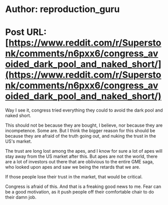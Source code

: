 # Author: reproduction_guru
# Post URL: [https://www.reddit.com/r/Superstonk/comments/n6pxx6/congress_avoided_dark_pool_and_naked_short/](https://www.reddit.com/r/Superstonk/comments/n6pxx6/congress_avoided_dark_pool_and_naked_short/)


Way I see it, congress tried everything they could to avoid the dark pool and naked short.

This should not be because they are bought, I believe, nor because they are incompetence. Some are. But I think the bigger reason for this should be because they are afraid of the truth going out, and nuking the trust in the US's market.

The trust are long lost among the apes, and I know for sure a lot of apes will stay away from the US market after this. But apes are not the world, there are a lot of investors out there that are oblivious to the entire GME saga, who looked upon apes and saw we being the retards that we are.

If those people lose their trust in the market, that would be critical.

Congress is afraid of this. And that is a freaking good news to me. Fear can be a good motivation, as it push people off their comfortable chair to do their damn job.